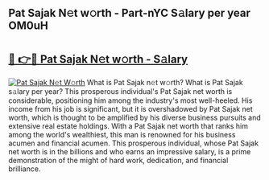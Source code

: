 ## Pat Sajak N𝚎t w𝚘rth - Part-nYC S𝚊lary per year OM0uH

# <h2><a href="http://gc4qvq1.nevu.top/?p=Pat+Sajak">🔗 👉🔴 Pat Sajak N𝚎t w𝚘rth - S𝚊lary</a></h2>

[![Pat Sajak N𝚎t W𝚘rth](https://i.imgur.com/Oavwk0R.jpeg)](http://gc4qvq1.nevu.top/?p=Pat+Sajak)
What is Pat Sajak n𝚎t w𝚘rth? What is Pat Sajak s𝚊lary per year?
This prosperous individual's Pat Sajak net worth is considerable, positioning him among the industry's most well-heeled. His income from his job is significant, but it is overshadowed by Pat Sajak net worth, which is thought to be amplified by his diverse business pursuits and extensive real estate holdings. With a Pat Sajak net worth that ranks him among the world's wealthiest, this man is renowned for his business acumen and financial acumen. This prosperous individual, whose Pat Sajak net worth is in the billions and who earns an impressive salary, is a prime demonstration of the might of hard work, dedication, and financial brilliance.
